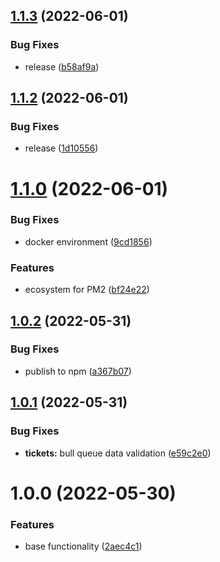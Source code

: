 ## [1.1.3](https://github.com/artxru/nestjs-telegram-helpdesk/compare/v1.1.2...v1.1.3) (2022-06-01)


### Bug Fixes

* release ([b58af9a](https://github.com/artxru/nestjs-telegram-helpdesk/commit/b58af9aaa722f9c2f51a20cbd29ca8b1dc3d6a70))

## [1.1.2](https://github.com/artxru/nestjs-telegram-helpdesk/compare/v1.1.1...v1.1.2) (2022-06-01)


### Bug Fixes

* release ([1d10556](https://github.com/artxru/nestjs-telegram-helpdesk/commit/1d10556c2d2e33f4a9650d85f77eac2e9aa3468e))

# [1.1.0](https://github.com/artxru/nestjs-telegram-helpdesk/compare/v1.0.2...v1.1.0) (2022-06-01)


### Bug Fixes

* docker environment ([9cd1856](https://github.com/artxru/nestjs-telegram-helpdesk/commit/9cd1856c190d5cb2a8b780f59bd02dbe30707c2a))


### Features

* ecosystem for PM2 ([bf24e22](https://github.com/artxru/nestjs-telegram-helpdesk/commit/bf24e2254aa3fe76cb58a8c5e60a422eb91b093c))

## [1.0.2](https://github.com/artxru/nestjs-telegram-helpdesk/compare/v1.0.1...v1.0.2) (2022-05-31)


### Bug Fixes

* publish to npm ([a367b07](https://github.com/artxru/nestjs-telegram-helpdesk/commit/a367b07857004b6675c1b07a59dd7dbb29f7f512))

## [1.0.1](https://github.com/artxru/nestjs-telegram-helpdesk/compare/v1.0.0...v1.0.1) (2022-05-31)


### Bug Fixes

* **tickets:** bull queue data validation ([e59c2e0](https://github.com/artxru/nestjs-telegram-helpdesk/commit/e59c2e08b0c0708245c495e58c58bd1c6eb10208))

# 1.0.0 (2022-05-30)


### Features

* base functionality ([2aec4c1](https://github.com/artxru/nestjs-telegram-helpdesk/commit/2aec4c11dc61016a13253f7dc15573f433b993d5))
